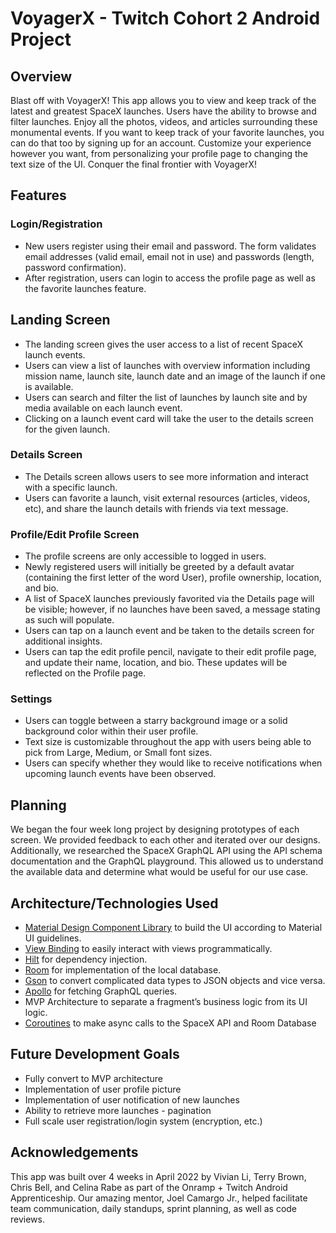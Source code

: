 # VoyagerX - Twitch Cohort 2 Android Project
## Overview
Blast off with VoyagerX! This app allows you to view and keep track of the latest and greatest SpaceX launches. Users have the ability to browse and filter launches. Enjoy all the photos, videos, and articles surrounding these monumental events. If you want to keep track of your favorite launches, you can do that too by signing up for an account. Customize your experience however you want, from personalizing your profile page to changing the text size of the UI. Conquer the final frontier with VoyagerX!

## Features
### Login/Registration
- New users register using their email and password. The form validates email addresses (valid email, email not in use) and passwords (length, password confirmation). 
- After registration, users can login to access the profile page as well as the favorite launches feature.

## Landing Screen
- The landing screen gives the user access to a list of recent SpaceX launch events.
- Users can view a list of launches with overview information including mission name, launch site, launch date and an image of the launch if one is available.
- Users can search and filter the list of launches by launch site and by media available on each launch event. 
- Clicking on a launch event card will take the user to the details screen for the given launch.

### Details Screen
- The Details screen allows users to see more information and interact with a specific launch.
- Users can favorite a launch, visit external resources (articles, videos, etc), and share the launch details with friends via text message.

### Profile/Edit Profile Screen
- The profile screens are only accessible to logged in users.
- Newly registered users will initially be greeted by a default avatar (containing the first letter of the word User), profile ownership, location, and bio.
- A list of SpaceX launches previously favorited via the Details page will be visible; however, if no launches have been saved, a message stating as such will populate.
- Users can tap on a launch event and be taken to the details screen for additional insights.
- Users can tap the edit profile pencil, navigate to their edit profile page, and update their name, location, and bio. These updates will be reflected on the Profile page.

### Settings
- Users can toggle between a starry background image or a solid background color within their user profile.
- Text size is customizable throughout the app with users being able to pick from Large, Medium, or Small font sizes.
- Users can specify whether they would like to receive notifications when upcoming launch events have been observed.

## Planning
We began the four week long project by designing prototypes of each screen. We provided feedback to each other and iterated over our designs. 
Additionally, we researched the SpaceX GraphQL API using the API schema documentation and the GraphQL playground. This allowed us to understand the available data and determine what would be useful for our use case.

## Architecture/Technologies Used
- [Material Design Component Library](https://material.io/develop/android) to build the UI according to Material UI guidelines.
- [View Binding](https://developer.android.com/topic/libraries/view-binding) to easily interact with views programmatically.
- [Hilt](https://dagger.dev/hilt/) for dependency injection.
- [Room](https://developer.android.com/jetpack/androidx/releases/room) for implementation of the local database.
- [Gson](https://github.com/google/gson) to convert complicated data types to JSON objects and vice versa.
- [Apollo](https://www.apollographql.com/) for fetching GraphQL queries.
- MVP Architecture to separate a fragment’s business logic from its UI logic.
- [Coroutines](https://developer.android.com/kotlin/coroutines) to make async calls to the SpaceX API and Room Database

## Future Development Goals
- Fully convert to MVP architecture
- Implementation of user profile picture
- Implementation of user notification of new launches
- Ability to retrieve more launches - pagination
- Full scale user registration/login system (encryption, etc.)


## Acknowledgements
This app was built over 4 weeks in April 2022 by Vivian Li, Terry Brown, Chris Bell, and Celina Rabe as part of the Onramp + Twitch Android Apprenticeship.
Our amazing mentor, Joel Camargo Jr., helped facilitate team communication, daily standups, sprint planning, as well as code reviews.


